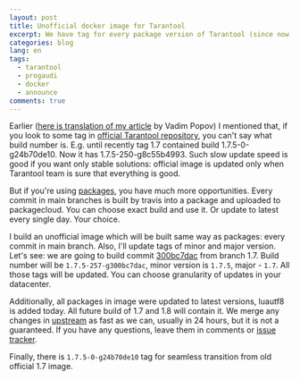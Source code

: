 ```yaml
---
layout: post
title: Unofficial docker image for Tarantool
excerpt: We have tag for every package version of Tarantool (since now)!
categories: blog
lang: en
tags:
  - tarantool
  - progaudi
  - docker
  - announce
comments: true
---
```


Earlier ([here is translation of my article](https://medium.com/@Vadim.Popov/tarantool-as-main-data-storage-for-net-server-apps-43dad4bdd8bc) by Vadim Popov) I mentioned that, if you look to some tag in [official Tarantool repository](https://github.com/tarantool/docker/), you can't say what build number is. E.g. until recently tag 1.7 contained build 1.7.5-0-g24b70de10. Now it has 1.7.5-250-g8c55b4993. Such slow update speed is good if you want only stable solutions: official image is updated only when Tarantool team is sure that everything is good.

But if you're using [packages](https://packagecloud.io/tarantool/), you have much more opportunities. Every commit in main branches is built by travis into a package and uploaded to packagecloud. You can choose exact build and use it. Or update to latest every single day. Your choice.

I build an unofficial image which will be built same way as packages: every commit in main branch. Also, I'll update tags of minor and major version. Let's see: we are going to build commit [300bc7dac](https://github.com/tarantool/tarantool/commit/300bc7daccfc8ae3ace5a064ba190a7d3b9787be) from branch 1.7. Build number will be `1.7.5-257-g300bc7dac`, minor version is `1.7.5`, major - `1.7`. All those tags will be updated. You can choose granularity of updates in your datacenter.

Additionally, all packages in image were updated to latest versions, luautf8 is added today. All future build of 1.7 and 1.8 will contain it. We merge any changes in [upstream](https://github.com/tarantool/docker/) as fast as we can, usually in 24 hours, but it is not a guaranteed. If you have any questions, leave them in comments or [issue tracker](https://github.com/progaudi/tarantool-docker/issues).

Finally, there is `1.7.5-0-g24b70de10` tag for seamless transition from old official 1.7 image.